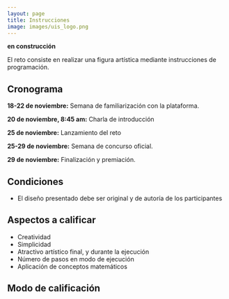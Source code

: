```yaml
---
layout: page
title: Instrucciones
image: images/uis_logo.png
---
```

**en construcción**

El reto consiste en realizar una figura artística mediante instrucciones de programación.

## Cronograma

**18-22 de noviembre:** Semana de familiarización con la plataforma.

**20 de noviembre, 8:45 am:** Charla de introducción

**25 de noviembre:** Lanzamiento del reto

**25-29 de noviembre:** Semana de concurso oficial.

**29 de noviembre:** Finalización y premiación.

<!--* *r* Realización de ejmplos y afianzamiento de la aplicación
* *por definir* Lanzamiento del reto
* *por definir* Fecha de entrega
* *por definir* Calificación  
* *por definir* Entrega de resultados-->

## Condiciones
* El diseño presentado debe ser original y de autoría de los participantes

## Aspectos a calificar
* Creatividad
* Simplicidad
* Atractivo artístico final, y durante la ejecución
* Número de pasos en modo de ejecución
* Aplicación de conceptos matemáticos

## Modo de calificación
